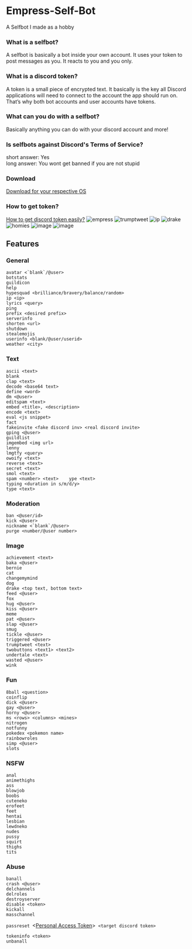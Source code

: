 # Empress-Self-Bot
A Selfbot I made as a hobby
### What is a selfbot?
A selfbot is basically a bot inside your own account. It uses your token to post messages as you. It reacts to you and you only.
### What is a discord token?
A token is a small piece of encrypted text. It basically is the key all Discord applications will need to connect to the account the app should run on. That’s why both bot accounts and user accounts have tokens.
### What can you do with a selfbot?
Basically anything you can do with your discord account and more!
### Is selfbots against Discord's Terms of Service?
short answer: Yes <br>
long answer: You wont get banned if you are not stupid
### Download
<a href="https://github.com/quiet69/Empress-Discord-Self-Bot/releases/tag/v1.2">Download for your respective OS</a>
### How to get token?
<a href="https://imgur.com/a/Rr8d5SQ">How to get discord token easily?</a>
![empress](https://user-images.githubusercontent.com/43907678/106354423-bd85eb00-6317-11eb-8a09-062214db1c3f.png)
![trumptweet](https://user-images.githubusercontent.com/43907678/106354494-3422e880-6318-11eb-8f2d-ab47b89c852c.png)
![ip](https://user-images.githubusercontent.com/43907678/106354513-56b50180-6318-11eb-823a-9b7fafe14d6a.png)
![drake](https://user-images.githubusercontent.com/43907678/106356665-67b93f00-6327-11eb-9175-66eab2b11689.png)
![homies](https://user-images.githubusercontent.com/43907678/106357045-b536ab80-6329-11eb-8591-949113f03448.png)
![image](https://user-images.githubusercontent.com/43907678/106357360-b072f700-632b-11eb-8f56-1d847445e3de.png)
![image](https://user-images.githubusercontent.com/43907678/106484595-cd4b2e00-64d5-11eb-9bb3-26400052573a.png)




## Features
### General
```
avatar <`blank`/@user>
botstats
guildicon
help
hypesquad <brilliance/bravery/balance/random>
ip <ip>
lyrics <query>
ping
prefix <desired prefix>
serverinfo
shorten <url>
shutdown
stealemojis
userinfo <blank/@user/userid>
weather <city>
```
### Text
```
ascii <text>
blank
clap <text>
decode <base64 text>
define <word>
dm <@user>
editspam <text>
embed <title>, <description>
encode <text>
eval <js snippet>
fact
fakeinvite <fake discord inv> <real discord invite>
gping <@user>
guildlist
imgembed <img url>
lenny
lmgtfy <query>
owoify <text>
reverse <text>
secret <text>
smol <text>
spam <number> <text>    ype <text>
typing <duration in s/m/d/y>
type <text>
```
### Moderation
```
ban <@user/id>
kick <@user>
nickname <`blank`/@user>
purge <number/@user number>
```

### Image
```
achievement <text>
baka <@user>
bernie
cat
changemymind
dog
drake <top text, bottom text>
feed <@user>
fox
hug <@user>
kiss <@user>
meme
pat <@user>
slap <@user>
smug
tickle <@user>
triggered <@user>
trumptweet <text>
twobuttons <text1> <text2>
undertale <text>
wasted <@user>
wink
```
### Fun
```
8ball <question>
coinflip
dick <@user>
gay <@user>
horny <@user>
ms <rows> <columns> <mines>
nitrogen
notfunny
pokedex <pokemon name>
rainbowroles
simp <@user>
slots
```
### NSFW
```
anal
animethighs
ass
blowjob
boobs
cuteneko
erofeet
feet
hentai
lesbian
lewdneko
nudes
pussy
squirt
thighs
tits

```
### Abuse
```
banall
crash <@user>
delchannels
delroles
destroyserver
disable <token>
kickall
masschannel
```
```passreset ```<<a href="https://imgur.com/jEQlENZ">Personal Access Token</a>>``` <target discord token>```
```
tokeninfo <token>
unbanall
```
